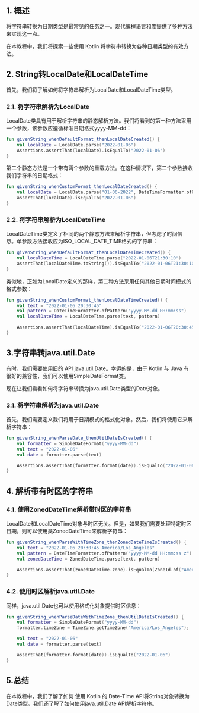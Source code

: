 ## 1. 概述

将字符串转换为日期类型是最常见的任务之一。现代编程语言和库提供了多种方法来实现这一点。

在本教程中，我们将探索一些使用 Kotlin 将字符串转换为各种日期类型的有效方法。

## 2. String转LocalDate和LocalDateTime

首先，我们将了解如何将字符串解析为LocalDate和LocalDateTime类型。

### 2.1. 将字符串解析为LocalDate

LocalDate类具有用于解析字符串的静态解析方法。我们将看到的第一种方法采用一个参数，该参数应遵循标准日期格式yyyy-MM-dd：

```kotlin
fun givenString_whenDefaultFormat_thenLocalDateCreated() {
    val localDate = LocalDate.parse("2022-01-06")
    Assertions.assertThat(localDate).isEqualTo("2022-01-06")
}
```

第二个静态方法是一个带有两个参数的重载方法。在这种情况下，第二个参数接收我们字符串的日期格式：

```kotlin
fun givenString_whenCustomFormat_thenLocalDateCreated() {
    val localDate = LocalDate.parse("01-06-2022", DateTimeFormatter.ofPattern("MM-dd-yyyy"))
    assertThat(localDate).isEqualTo("2022-01-06")
}
```

### 2.2. 将字符串解析为LocalDateTime

LocalDateTime类定义了相同的两个静态方法来解析字符串，但考虑了时间信息。单参数方法接收应为ISO_LOCAL_DATE_TIME格式的字符串：

```kotlin
fun givenString_whenDefaultFormat_thenLocalDateTimeCreated() {
    val localDateTime = LocalDateTime.parse("2022-01-06T21:30:10")
    assertThat(localDateTime.toString()).isEqualTo("2022-01-06T21:30:10")
}
```

类似地，正如为LocalDate定义的那样，第二种方法采用任何其他日期时间模式的格式参数：

```kotlin
fun givenString_whenCustomFormat_thenLocalDateTimeCreated() {
    val text = "2022-01-06 20:30:45"
    val pattern = DateTimeFormatter.ofPattern("yyyy-MM-dd HH:mm:ss")
    val localDateTime = LocalDateTime.parse(text, pattern)

    Assertions.assertThat(localDateTime).isEqualTo("2022-01-06T20:30:45")
}
```

## 3.字符串转java.util.Date

有时，我们需要使用旧的 API java.util.Date。幸运的是，由于 Kotlin 与 Java 有很好的兼容性，我们可以使用SimpleDateFormat类。

现在让我们看看如何将字符串转换为java.util.Date类型的Date对象。

### 3.1. 将字符串解析为java.util.Date

首先，我们需要定义我们将用于日期模式的格式化对象。然后，我们将使用它来解析字符串：

```kotlin
fun givenString_whenParseDate_thenUtilDateIsCreated() {
    val formatter = SimpleDateFormat("yyyy-MM-dd")
    val text = "2022-01-06"
    val date = formatter.parse(text)

    Assertions.assertThat(formatter.format(date)).isEqualTo("2022-01-06")
}
```

## 4. 解析带有时区的字符串

### 4.1. 使用ZonedDateTime解析带时区的字符串

LocalDate和LocalDateTime对象与时区无关。但是，如果我们需要处理特定时区日期，则可以使用类ZonedDateTime来解析字符串：

```kotlin
fun givenString_whenParseWithTimeZone_thenZonedDateTimeIsCreated() {
    val text = "2022-01-06 20:30:45 America/Los_Angeles"
    val pattern = DateTimeFormatter.ofPattern("yyyy-MM-dd HH:mm:ss z")
    val zonedDateTime = ZonedDateTime.parse(text, pattern)

    Assertions.assertThat(zonedDateTime.zone).isEqualTo(ZoneId.of("America/Los_Angeles"))
}
```

### 4.2. 使用时区解析java.util.Date

同样，java.util.Date也可以使用格式化对象提供时区信息：

```kotlin
fun givenString_whenParseDateWithTimeZone_thenUtilDateIsCreated() {
    val formatter = SimpleDateFormat("yyyy-MM-dd")
    formatter.timeZone = TimeZone.getTimeZone("America/Los_Angeles");

    val text = "2022-01-06"
    val date = formatter.parse(text)

    assertThat(formatter.format(date)).isEqualTo("2022-01-06")
}
```

## 5.总结

在本教程中，我们了解了如何 使用 Kotlin 的 Date-Time API将String对象转换为Date类型。我们还了解了如何使用java.util.Date API解析字符串。